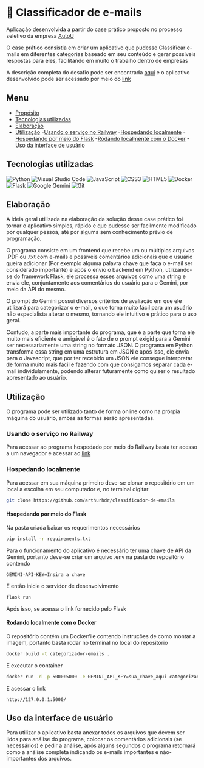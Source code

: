 # :email: Classificador de e-mails

Aplicação desenvolvida a partir do case prático proposto no processo seletivo da empresa [AutoU](https://www.autou.io/)

O case prático consistia em criar um aplicativo que pudesse Classificar e-mails em diferentes categorias baseado em seu conteúdo e gerar possíveis respostas para eles, facilitando em muito o trabalho dentro de empresas

A descrição completa do desafio pode ser encontrada [aqui](https://autou-digital.notion.site/Case-Pr-tico-AutoU-Desenvolvimento-18836ce78e5580d0b59bcf9610b27769) e o aplicativo desenvolvido pode ser acessado por meio do  [link](https://classificador-de-emails.up.railway.app/)

## Menu
- [Propósito](#email-classificador-de-e-mails)
- [Tecnologias utilizadas](#tecnologias-utilizadas)
- [Elaboração](#elaboração)
- [Utilização](#utilização)
  -[Usando o serviço no Railway](#usando-o-serviço-no-railway)
  -[Hospedando localmente](#hospedando-localmente)
    -[Hospedando por meio do Flask](#hsopedando-por-meio-do-flask)
    -[Rodando localmente com o Docker](#rodando-localmente-com-o-docker)
-[Uso da interface de usuário](#uso-da-interface-de-usuário)

## Tecnologias utilizadas

![Python](https://img.shields.io/badge/python-3670A0?style=for-the-badge&logo=python&logoColor=ffdd54)
![Visual Studio Code](https://img.shields.io/badge/Visual%20Studio%20Code-0078d7.svg?style=for-the-badge&logo=visual-studio-code&logoColor=white)
![JavaScript](https://img.shields.io/badge/javascript-%23323330.svg?style=for-the-badge&logo=javascript&logoColor=%23F7DF1E)
![CSS3](https://img.shields.io/badge/css3-%231572B6.svg?style=for-the-badge&logo=css3&logoColor=white)
![HTML5](https://img.shields.io/badge/html5-%23E34F26.svg?style=for-the-badge&logo=html5&logoColor=white)
![Docker](https://img.shields.io/badge/docker-%230db7ed.svg?style=for-the-badge&logo=docker&logoColor=white)
![Flask](https://img.shields.io/badge/flask-%23000.svg?style=for-the-badge&logo=flask&logoColor=white)
![Google Gemini](https://img.shields.io/badge/google%20gemini-8E75B2?style=for-the-badge&logo=google%20gemini&logoColor=white)
![Git](https://img.shields.io/badge/git-%23F05033.svg?style=for-the-badge&logo=git&logoColor=white)

## Elaboração

A ideia geral utilizada na elaboração da solução desse case prático foi tornar o aplicativo simples, rápido e que pudesse ser facilmente modificado por qualquer pessoa, até por alguma sem conhecimento prévio de programação.

O programa consiste em um frontend que recebe um ou múltiplos arquivos .PDF ou .txt com e-mails e possíveis comentários adicionais que o usuário queira adicionar (Por exemplo alguma palavra chave que faça o e-mail ser considerado importante) e após o envio o backend em Python, utilizando-se do framework Flask, ele processa esses arquivos como uma string e envia ele, conjuntamente aos comentários do usuário para o Gemini, por meio da API do mesmo.

O prompt do Gemini possui diversos critérios de avaliação em que ele utilizará para categorizar o e-mail, o que torna muito fácil para um usuário não especialista alterar o mesmo, tornando ele intuitivo e prático para o uso geral.

Contudo, a parte mais importante do programa, que é a parte que torna ele muito mais eficiente e amigável é o fato de o prompt exigid para a Gemini ser necessariamente uma string no formato JSON. O programa em Python transforma essa string em uma estrutura em JSON e após isso, ele envia para o Javascript, que por ter recebido um JSON ele consegue interpretar de forma muito mais fácil e fazendo com que consigamos separar cada e-mail individulamente, podendo alterar futuramente como quiser o resultado apresentado ao usuário.

## Utilização

O programa pode ser utilizado tanto de forma online como na prórpia máquina do usuário, ambas as formas serão apresentadas.

### Usando o serviço no Railway

Para acessar ao programa hospedado por meio do Railway basta ter acesso a um navegador e acessar ao [link](https://classificador-de-emails.up.railway.app/)

### Hospedando localmente

Para acessar em sua máquina primeiro deve-se clonar o repositório em um local a escolha em seu computador e, no terminal digitar

```bash
git clone https://github.com/arthurhdr/classificador-de-emails
```

#### Hsopedando por meio do Flask

Na pasta criada baixar os requerimentos necessários

```bash
pip install -r requirements.txt
```

Para o funcionamento do aplicativo é necessário ter uma chave de API da Gemini, portanto deve-se criar um arquivo .env na pasta do repositório contendo

```
GEMINI-API-KEY=Insira a chave 
```

E então inicie o servidor de desenvolvimento

```bash
flask run
```

Após isso, se acessa o link fornecido pelo Flask

#### Rodando localmente com o Docker

O repositório contém um Dockerfile contendo instruções de como montar a imagem, portanto basta rodar no terminal no local do repositório

```bash
docker build -t categorizador-emails .
```

E executar o container

```bash
docker run -d -p 5000:5000 -e GEMINI_API_KEY=sua_chave_aqui categorizador-emails
```

E acessar o link

```url
http://127.0.0.1:5000/
```

## Uso da interface de usuário

Para utilizar o aplicativo basta anexar todos os arquivos que devem ser lidos para análise do programa, colocar os comentários adicionais (se necessários) e pedir a análise, após alguns segundos o programa retornará como a análise completa indicando os e-mails importantes e não-importantes dos arquivos. 